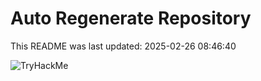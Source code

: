 # Auto Regenerate Repository

This README was last updated: 2025-02-26 08:46:40

 ![TryHackMe](https://tryhackme.com/badge/533634)